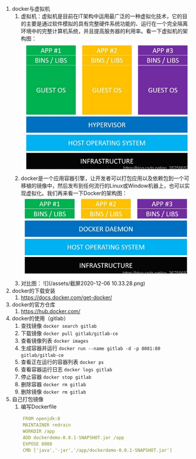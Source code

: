 1. docker与虚拟机
    1. 虚拟机：虚拟机是目前在IT架构中运用最广泛的一种虚拟化技术，它的目的主要是通过软件模拟的具有完整硬件系统功能的、运行在一个完全隔离环境中的完整计算机系统，并且提高服务器的利用率。看一下虚拟机的架构图：
    ![](/assets/20200804230340578.png)
    2. docker是一个应用容器引擎，让开发者可以打包应用以及依赖包到一个可移植的镜像中，然后发布到任何流行的Linux或Window机器上，也可以实现虚拟化。我们再来看一下Docker的架构图：
    ![](/assets/2020080423032037.png)
    3. 对比图：
    ![](/assets/截屏2020-12-06 10.33.28.png)
2. docker的下载安装
    1. https://docs.docker.com/get-docker/
3. docker的官方仓库
    1. https://hub.docker.com/
4. docker的使用（gitlab）
    1. 查找镜像 `docker search gitlab`
    2. 下载镜像 `docker pull gitlab/gitlab-ce`
    3. 查看镜像列表 `docker images`
    4. 生成容器并运行 `docker run --name gitlab -d -p 8081:80 gitlab/gitlab-ce`
    5. 查看正在运行的容器列表 `docker ps`
    6. 查看容器运行日志 `docker logs gitlab`
    7. 停止容器 `docker stop gitlab`
    8. 删除容器 `docker rm gitlab`
    9. 删除镜像 `docker rm gitlab`
5. 自己打包镜像
    1. 编写Dockerfile
    ```yml
        FROM openjdk:8
        MAINTAINER redrain
        WORKDIR /app
        ADD dockerdemo-0.0.1-SNAPSHOT.jar /app
        EXPOSE 8080
        CMD ['java','-jar','/app/dockerdemo-0.0.1-SNAPSHOT.jar']
    ```
    
